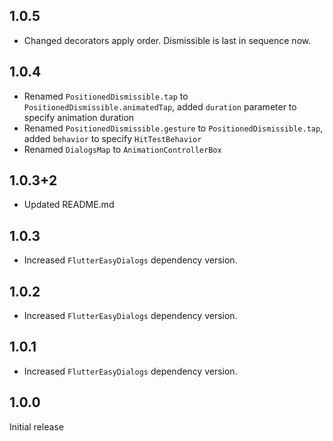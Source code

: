 ## 1.0.5

* Changed decorators apply order. Dismissible is last in sequence now.

## 1.0.4

* Renamed `PositionedDismissible.tap` to `PositionedDismissible.animatedTap`, added `duration` parameter to specify animation duration
* Renamed `PositionedDismissible.gesture` to `PositionedDismissible.tap`, added `behavior` to specify `HitTestBehavior`
* Renamed `DialogsMap` to `AnimationControllerBox`

## 1.0.3+2

* Updated README.md

## 1.0.3

* Increased `FlutterEasyDialogs` dependency version.

## 1.0.2

* Increased `FlutterEasyDialogs` dependency version.

## 1.0.1

* Increased `FlutterEasyDialogs` dependency version.

## 1.0.0

Initial release
